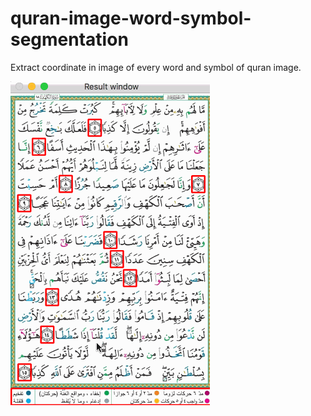 # quran-image-word-symbol-segmentation
Extract coordinate in image of every word and symbol of quran image.


![](captur.gif)
